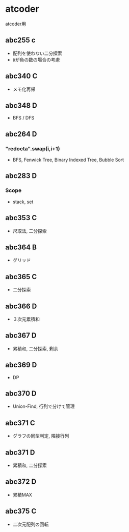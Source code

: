 # atcoder
atcoder用

## abc255 c
* 配列を使わない二分探索
* `D`が負の数の場合の考慮

## abc340 C
* メモ化再帰

## abc348 D
* BFS / DFS

## abc264 D 
### "redocta".swap(i,i+1)
* BFS, Fenwick Tree, Binary Indexed Tree, Bubble Sort

## abc283 D
### Scope
* stack, set

## abc353 C
* 尺取法, 二分探索

## abc364 B
* グリッド

## abc365 C
* 二分探索

## abc366 D
* ３次元累積和

## abc367 D
* 累積和, 二分探索, 剰余

## abc369 D
* DP

## abc370 D
* Union-Find, 行列で分けて管理

## abc371 C
* グラフの同型判定, 隣接行列

## abc371 D
* 累積和, 二分探索

## abc372 D
* 累積MAX

## abc375 C
* 二次元配列の回転
